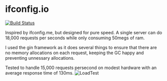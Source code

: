 
# ifconfig.io
[![Build Status](https://drone.io/github.com/georgyo/ifconfig.io/status.png)](https://drone.io/github.com/georgyo/ifconfig.io/latest)

Inspired by ifconfig.me, but designed for pure speed. A single server can do 18,000 requests per seconds while only consuming 50megs of ram.

I used the gin framework as it does several things to ensure that there are no memory allocations on each request, keeping the GC happy and preventing unnessary allocations.

Tested to handle 15,000 requests persecond on modest hardware with an average response time of 130ms.
![LoadTest](http://i.imgur.com/xgR4u1e.png)
